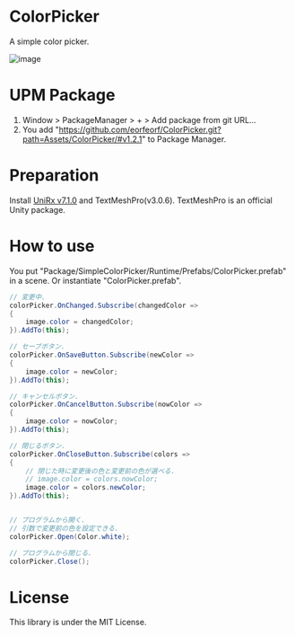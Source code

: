 # ColorPicker
A simple color picker.

![image](https://user-images.githubusercontent.com/10098082/179774222-a2caba85-c59b-4fe0-8515-936d52b682ea.png)



# UPM Package
1. Window > PackageManager > + > Add package from git URL...
2. You add "https://github.com/eorfeorf/ColorPicker.git?path=Assets/ColorPicker/#v1.2.1" to Package Manager.

# Preparation
Install [UniRx v7.1.0](https://github.com/neuecc/UniRx/releases/tag/7.1.0) and TextMeshPro(v3.0.6).
TextMeshPro is an official Unity package.

# How to use
You put "Package/SimpleColorPicker/Runtime/Prefabs/ColorPicker.prefab" in a scene.
Or instantiate "ColorPicker.prefab".

``` example.cs
// 変更中.
colorPicker.OnChanged.Subscribe(changedColor =>
{
    image.color = changedColor;
}).AddTo(this);

// セーブボタン.
colorPicker.OnSaveButton.Subscribe(newColor =>
{
    image.color = newColor;
}).AddTo(this);

// キャンセルボタン.
colorPicker.OnCancelButton.Subscribe(nowColor =>
{
    image.color = nowColor;
}).AddTo(this);

// 閉じるボタン.
colorPicker.OnCloseButton.Subscribe(colors =>
{
    // 閉じた時に変更後の色と変更前の色が選べる.
    // image.color = colors.nowColor;
    image.color = colors.newColor;
}).AddTo(this);


// プログラムから開く.
// 引数で変更前の色を設定できる.
colorPicker.Open(Color.white);

// プログラムから閉じる.
colorPicker.Close();
```

# License
This library is under the MIT License.
